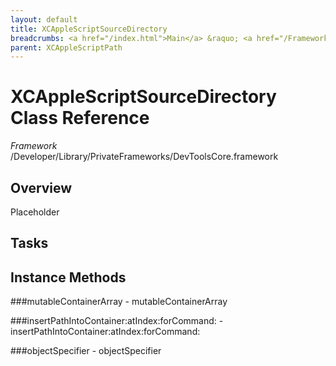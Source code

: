 ```yaml
---
layout: default
title: XCAppleScriptSourceDirectory
breadcrumbs: <a href="/index.html">Main</a> &raquo; <a href="/Frameworks.html">Framework</a> &raquo; <a href="/Frameworks/DevToolsCore.html">DevToolsCore</a> &raquo; XCAppleScriptSourceDirectory
parent: XCAppleScriptPath 
---
```

# XCAppleScriptSourceDirectory Class Reference

*Framework* /Developer/Library/PrivateFrameworks/DevToolsCore.framework

## Overview

Placeholder

## Tasks

## Instance Methods

<a name="-mutableContainerArray"></a>
###mutableContainerArray
    - mutableContainerArray

<a name="-insertPathIntoContainer:atIndex:forCommand:"></a>
###insertPathIntoContainer:atIndex:forCommand:
    - insertPathIntoContainer:atIndex:forCommand:

<a name="-objectSpecifier"></a>
###objectSpecifier
    - objectSpecifier

